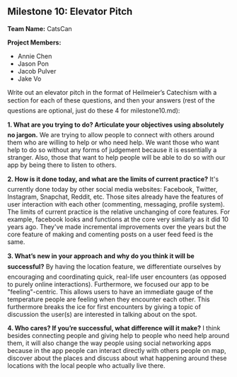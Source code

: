 ## Milestone 10: Elevator Pitch

**Team Name:** CatsCan

**Project Members:**
* Annie Chen
* Jason Pon
* Jacob Pulver
* Jake Vo

Write out an elevator pitch in the format of Heilmeier’s Catechism with a section for each of these questions, and then your answers (rest of the questions are optional, just do these 4 for milestone10.md):

**1. What are you trying to do? Articulate your objectives using absolutely no jargon.**
We are trying to allow people to connect with others around them who are willing to help or who need help. We want those who want help to do so without any forms of judgement because it is essentially a stranger. Also, those that want to help people will be able to do so with our app by being there to listen to others.

**2. How is it done today, and what are the limits of current practice?**
It's currently done today by other social media websites: Facebook, Twitter, Instagram, Snapchat, Reddit, etc.
Those sites already have the features of user interaction with each other (commenting, messaging, profile system). The limits of current practice is the relative unchanging of core features. For example, facebook looks and functions at the core very similarly as it did 10 years ago. They've made incremental improvements over the years but the core feature of making and comenting posts on a user feed feed is the same.

**3. What’s new in your approach and why do you think it will be successful?**
By having the location feature, we differentiate ourselves by encouraging and coordinating quick, real-life user encounters (as opposed to purely online interactions). Furthermore, we focused our app to be "feeling"-centric. This allows users to have an immediate gauge of the temperature people are feeling when they encounter each other. This furthermore breaks the ice for first encounters by giving a topic of discussion the user(s) are interested in talking about on the spot.


**4. Who cares? If you’re successful, what difference will it make?**
I think besides connecting people and giving help to people who need help around them, it will also change the way people using social networking apps because in the app people can interact directly with others people on map, discover about the places and discuss about what happening around these locations with the local people who actually live there.

